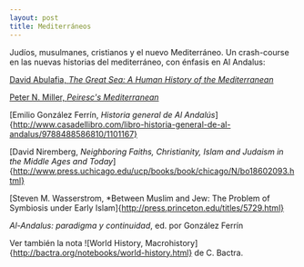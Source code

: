 ---layout: posttitle: Mediterráneos---Judíos, musulmanes, cristianos y el nuevo Mediterráneo. Un crash-course en las nuevas historias del mediterráneo, con énfasis en Al Andalus:[David Abulafia, *The Great Sea: A Human History of the Mediterranean*](https://www.amazon.com/Great-Sea-Human-History-Mediterranean/dp/019931599X?ie=UTF8&*Version*=1&*entries*=0)[Peter N. Miller, *Peiresc's Mediterranean*](https://www.amazon.com/Peirescs-Mediterranean-World-Peter-Miller-ebook/dp/B00W98ZUNS/ref=sr_1_1?s=books&ie=UTF8&qid=1464764319&sr=1-1&keywords=miller+peiresc)[Emilio González Ferrín, *Historia general de Al Andalús*]{http://www.casadellibro.com/libro-historia-general-de-al-andalus/9788488586810/1101167}[David Niremberg, *Neighboring Faiths, Christianity, Islam and Judaism in the Middle Ages and Today*]{http://www.press.uchicago.edu/ucp/books/book/chicago/N/bo18602093.html}[Steven M. Wasserstrom, *Between Muslim and Jew: The Problem of Symbiosis under Early Islam]{http://press.princeton.edu/titles/5729.html}*Al-Andalus: paradigma y continuidad*, ed. por González Ferrín Ver también la nota ![World History, Macrohistory]{http://bactra.org/notebooks/world-history.html} de C. Bactra. 